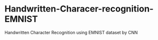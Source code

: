 # Handwritten-Characer-recognition-EMNIST
Handwritten Character Recognition using EMNIST dataset by CNN
